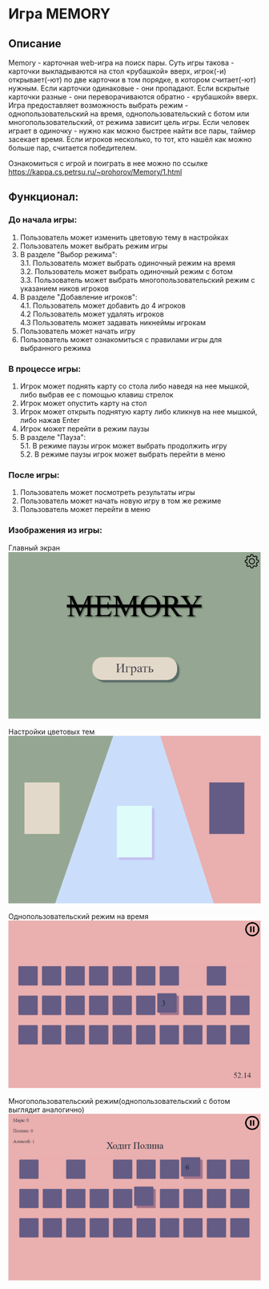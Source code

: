 # Игра MEMORY
## Описание

Memory - карточная web-игра на поиск пары.
Суть игры такова - карточки выкладываются на стол «рубашкой» вверх, игрок(-и) открывает(-ют) по две карточки в том порядке, в котором считает(-ют) нужным.
Если карточки одинаковые - они пропадают.
Если вскрытые карточки разные - они переворачиваются обратно - «рубашкой» вверх.
Игра предоставляет возможность выбрать режим - однопользовательский на время, однопользовательский с ботом или многопользовательский, от режима зависит цель игры.
Если человек играет в одиночку - нужно как можно быстрее найти все пары, таймер засекает время.
Если игроков несколько, то тот, кто нашёл как можно больше пар, считается победителем.

Ознакомиться с игрой и поиграть в нее можно по ссылке https://kappa.cs.petrsu.ru/~prohorov/Memory/1.html


## Функционал:  

### До начала игры:  
1. Пользователь может изменить цветовую тему в настройках  
2. Пользователь может выбрать режим игры  
3. В разделе "Выбор режима":  
  3.1. Пользователь может выбрать одиночный режим на время  
  3.2. Пользователь может выбрать одиночный режим с ботом  
  3.3. Пользователь может выбрать многопользовательский режим с указанием ников игроков  
4. В разделе "Добавление игроков":  
  4.1. Пользователь может добавить до 4 игроков  
  4.2 Пользователь может удалять игроков  
  4.3 Пользователь может задавать никнеймы игрокам  
6. Пользователь может начать игру  
7. Пользователь может ознакомиться с правилами игры для выбранного режима  

### В процессе игры:  
1. Игрок может поднять карту со стола либо наведя на нее мышкой, либо выбрав ее с помощью клавиш стрелок  
2. Игрок может опустить карту на стол  
3. Игрок может открыть поднятую карту либо кликнув на нее мышкой, либо нажав Enter  
4. Игрок может перейти в режим паузы  
5. В разделе "Пауза":  
  5.1. В режиме паузы игрок может выбрать продолжить игру  
  5.2. В режиме паузы игрок может выбрать перейти в меню
   
### После игры:
1. Пользователь может посмотреть результаты игры  
2. Пользователь может начать новую игру в том же режиме  
3. Пользователь может перейти в меню


### Изображения из игры:
Главный экран
![Главный экран](https://github.com/Markitosik/Memory2.0/blob/master/images/demostration/main_frame.png)


Настройки цветовых тем
![Настройки цветовых тем](https://github.com/Markitosik/Memory2.0/blob/master/images/demostration/theme_frame.png)


Однопользовательский режим на время
![Однопользовательский режим на время](https://github.com/Markitosik/Memory2.0/blob/master/images/demostration/game_time_frame.png)


Многопользовательский режим(однопользовательский с ботом выглядит аналогично)
![Многопользовательский режим](https://github.com/Markitosik/Memory2.0/blob/master/images/demostration/game_friends_frame.png)
